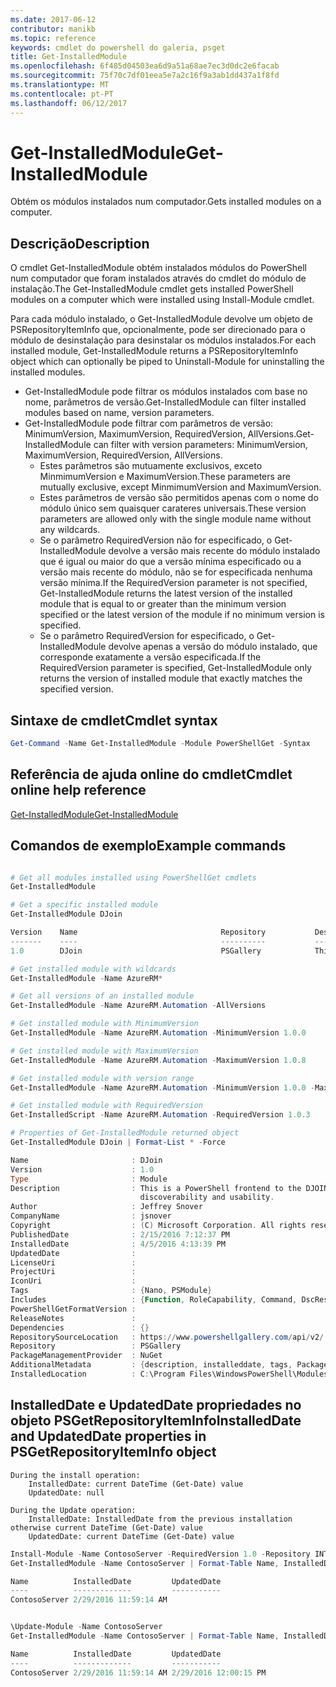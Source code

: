 ```yaml
---
ms.date: 2017-06-12
contributor: manikb
ms.topic: reference
keywords: cmdlet do powershell do galeria, psget
title: Get-InstalledModule
ms.openlocfilehash: 6f485d04503ea6d9a51a68ae7ec3d0dc2e6facab
ms.sourcegitcommit: 75f70c7df01eea5e7a2c16f9a3ab1dd437a1f8fd
ms.translationtype: MT
ms.contentlocale: pt-PT
ms.lasthandoff: 06/12/2017
---
```

# <a name="get-installedmodule"></a><span data-ttu-id="932f4-103">Get-InstalledModule</span><span class="sxs-lookup"><span data-stu-id="932f4-103">Get-InstalledModule</span></span>

<span data-ttu-id="932f4-104">Obtém os módulos instalados num computador.</span><span class="sxs-lookup"><span data-stu-id="932f4-104">Gets installed modules on a computer.</span></span>

## <a name="description"></a><span data-ttu-id="932f4-105">Descrição</span><span class="sxs-lookup"><span data-stu-id="932f4-105">Description</span></span>

<span data-ttu-id="932f4-106">O cmdlet Get-InstalledModule obtém instalados módulos do PowerShell num computador que foram instalados através do cmdlet do módulo de instalação.</span><span class="sxs-lookup"><span data-stu-id="932f4-106">The Get-InstalledModule cmdlet gets installed PowerShell modules on a computer which were installed using Install-Module cmdlet.</span></span>

<span data-ttu-id="932f4-107">Para cada módulo instalado, o Get-InstalledModule devolve um objeto de PSRepositoryItemInfo que, opcionalmente, pode ser direcionado para o módulo de desinstalação para desinstalar os módulos instalados.</span><span class="sxs-lookup"><span data-stu-id="932f4-107">For each installed module, Get-InstalledModule returns a PSRepositoryItemInfo object which can optionally be piped to Uninstall-Module for uninstalling the installed modules.</span></span>

- <span data-ttu-id="932f4-108">Get-InstalledModule pode filtrar os módulos instalados com base no nome, parâmetros de versão.</span><span class="sxs-lookup"><span data-stu-id="932f4-108">Get-InstalledModule can filter installed modules based on name, version parameters.</span></span>
- <span data-ttu-id="932f4-109">Get-InstalledModule pode filtrar com parâmetros de versão: MinimumVersion, MaximumVersion, RequiredVersion, AllVersions.</span><span class="sxs-lookup"><span data-stu-id="932f4-109">Get-InstalledModule can filter with version parameters: MinimumVersion, MaximumVersion, RequiredVersion, AllVersions.</span></span>
  - <span data-ttu-id="932f4-110">Estes parâmetros são mutuamente exclusivos, exceto MinmimumVersion e MaximumVersion.</span><span class="sxs-lookup"><span data-stu-id="932f4-110">These parameters are mutually exclusive, except MinmimumVersion and MaximumVersion.</span></span>
  - <span data-ttu-id="932f4-111">Estes parâmetros de versão são permitidos apenas com o nome do módulo único sem quaisquer carateres universais.</span><span class="sxs-lookup"><span data-stu-id="932f4-111">These version parameters are allowed only with the single module name without any wildcards.</span></span>
  - <span data-ttu-id="932f4-112">Se o parâmetro RequiredVersion não for especificado, o Get-InstalledModule devolve a versão mais recente do módulo instalado que é igual ou maior do que a versão mínima especificado ou a versão mais recente do módulo, não se for especificada nenhuma versão mínima.</span><span class="sxs-lookup"><span data-stu-id="932f4-112">If the RequiredVersion parameter is not specified, Get-InstalledModule returns the latest version of the installed module that is equal to or greater than the minimum version specified or the latest version of the module if no minimum version is specified.</span></span> 
  - <span data-ttu-id="932f4-113">Se o parâmetro RequiredVersion for especificado, o Get-InstalledModule devolve apenas a versão do módulo instalado, que corresponde exatamente a versão especificada.</span><span class="sxs-lookup"><span data-stu-id="932f4-113">If the RequiredVersion parameter is specified, Get-InstalledModule only returns the version of installed module that exactly matches the specified version.</span></span>

## <a name="cmdlet-syntax"></a><span data-ttu-id="932f4-114">Sintaxe de cmdlet</span><span class="sxs-lookup"><span data-stu-id="932f4-114">Cmdlet syntax</span></span>
```powershell
Get-Command -Name Get-InstalledModule -Module PowerShellGet -Syntax
```

## <a name="cmdlet-online-help-reference"></a><span data-ttu-id="932f4-115">Referência de ajuda online do cmdlet</span><span class="sxs-lookup"><span data-stu-id="932f4-115">Cmdlet online help reference</span></span>

[<span data-ttu-id="932f4-116">Get-InstalledModule</span><span class="sxs-lookup"><span data-stu-id="932f4-116">Get-InstalledModule</span></span>](http://go.microsoft.com/fwlink/?LinkId=526863)

## <a name="example-commands"></a><span data-ttu-id="932f4-117">Comandos de exemplo</span><span class="sxs-lookup"><span data-stu-id="932f4-117">Example commands</span></span>

```powershell

# Get all modules installed using PowerShellGet cmdlets
Get-InstalledModule

# Get a specific installed module
Get-InstalledModule DJoin

Version    Name                                Repository           Description
-------    ----                                ----------           -----------
1.0        DJoin                               PSGallery            This is a PowerShell frontend to the DJOIN.exe c...

# Get installed module with wildcards
Get-InstalledModule -Name AzureRM*

# Get all versions of an installed module
Get-InstalledModule -Name AzureRM.Automation -AllVersions

# Get installed module with MinimumVersion
Get-InstalledModule -Name AzureRM.Automation -MinimumVersion 1.0.0

# Get installed module with MaximumVersion
Get-InstalledModule -Name AzureRM.Automation -MaximumVersion 1.0.8

# Get installed module with version range
Get-InstalledModule -Name AzureRM.Automation -MinimumVersion 1.0.0 -MaximumVersion 1.0.8

# Get installed module with RequiredVersion
Get-InstalledScript -Name AzureRM.Automation -RequiredVersion 1.0.3

# Properties of Get-InstalledModule returned object
Get-InstalledModule DJoin | Format-List * -Force

Name                       : DJoin
Version                    : 1.0
Type                       : Module
Description                : This is a PowerShell frontend to the DJOIN.exe command which provides better
                             discoverability and usability.
Author                     : Jeffrey Snover
CompanyName                : jsnover
Copyright                  : (C) Microsoft Corporation. All rights reserved.
PublishedDate              : 2/15/2016 7:12:37 PM
InstalledDate              : 4/5/2016 4:13:39 PM
UpdatedDate                :
LicenseUri                 :
ProjectUri                 :
IconUri                    :
Tags                       : {Nano, PSModule}
Includes                   : {Function, RoleCapability, Command, DscResource...}
PowerShellGetFormatVersion :
ReleaseNotes               :
Dependencies               : {}
RepositorySourceLocation   : https://www.powershellgallery.com/api/v2/
Repository                 : PSGallery
PackageManagementProvider  : NuGet
AdditionalMetadata         : {description, installeddate, tags, PackageManagementProvider...}
InstalledLocation          : C:\Program Files\WindowsPowerShell\Modules\DJoin\1.0

```



## <a name="installeddate-and-updateddate-properties-in-psgetrepositoryiteminfo-object"></a><span data-ttu-id="932f4-118">InstalledDate e UpdatedDate propriedades no objeto PSGetRepositoryItemInfo</span><span class="sxs-lookup"><span data-stu-id="932f4-118">InstalledDate and UpdatedDate properties in PSGetRepositoryItemInfo object</span></span>

    During the install operation:
        InstalledDate: current DateTime (Get-Date) value
        UpdatedDate: null

    During the Update operation:
        InstalledDate: InstalledDate from the previous installation otherwise current DateTime (Get-Date) value
        UpdatedDate: current DateTime (Get-Date) value

```powershell
Install-Module -Name ContosoServer -RequiredVersion 1.0 -Repository INT
Get-InstalledModule -Name ContosoServer | Format-Table Name, InstalledDate, UpdatedDate

Name          InstalledDate         UpdatedDate
----          -------------         -----------
ContosoServer 2/29/2016 11:59:14 AM


\Update-Module -Name ContosoServer
Get-InstalledModule -Name ContosoServer | Format-Table Name, InstalledDate, UpdatedDate

Name          InstalledDate         UpdatedDate
----          -------------         -----------
ContosoServer 2/29/2016 11:59:14 AM 2/29/2016 12:00:15 PM
```

